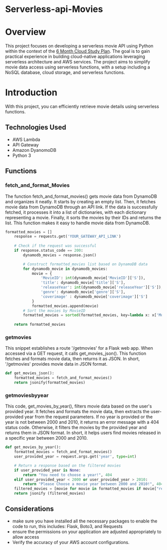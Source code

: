 ﻿# Serverless-api-Movies

# **Overview**
This project focuses on developing a serverless movie API using Python within the context of the [6 Month Cloud Study Plan](https://learntocloud.guide/). The goal is to gain practical experience in
building cloud-native applications leveraging serverless architecture and AWS services. The project aims to simplify movie data access using serverless functions, with a setup including a NoSQL 
database, cloud storage, and serverless functions.

# **Introduction**
With this project, you can efficiently retrieve movie details using serverless functions.

## **Technologies Used**
- AWS Lambda
- API Gateway
- Amazon DyanomoDB
- Python 3

## **Functions**
### fetch_and_format_Movies
The function fetch_and_format_movies() gets movie data from DynamoDB and organizes it neatly. It starts by creating an empty list. Then, it fetches movie data from DynamoDB through an API link. If
the data is successfully fetched, it processes it into a list of dictionaries, with each dictionary representing a movie. Finally, it sorts the movies by their IDs and returns the list. This 
function makes it easy to handle movie data from DynamoDB.

```python
formatted_movies = [] 
    response = requests.get('YOUR_GATEWAY_API_LINK')
    
    # Check if the request was successful
    if response.status_code == 200:
        dynamodb_movies = response.json()

        # Construct formatted_movies list based on DynamoDB data
        for dynamodb_movie in dynamodb_movies:
            movie = {
                'MovieID': int(dynamodb_movie['MovieID']['S']),
                'title': dynamodb_movie['title']['S'],
                'releaseYear': int(dynamodb_movie['releaseYear']['S']),
                'genre': dynamodb_movie['genre']['S'],
                'coverimage' : dynamodb_movie['coverimage']['S']
            }
            formatted_movies.append(movie)
        # Sort the movies by MovieID
        formatted_movies = sorted(formatted_movies, key=lambda x: x['MovieID'])
        
    return formatted_movies
```

### **getmovies**
This snippet establishes a route '/getmovies' for a Flask web app. When accessed via a GET request, it calls get_movies_json(). This function fetches and formats movie data, then returns it 
as JSON. In short, '/getmovies' provides movie data in JSON format.
```python
def get_movies_json():
    formatted_movies = fetch_and_format_movies()
    return jsonify(formatted_movies) 
```

### **getmoviesbyyear**
This code, get_movies_by_year(), filters movie data based on the user's provided year. It fetches and formats the movie data, then extracts the user-provided year from the request parameters. If no year is provided or the year is not between 2000 and 2010, it returns an error message with a 404 status code. Otherwise, it filters the movies by the provided year and returns them in JSON format. In short, it helps users find movies released in a specific year between 2000 and 2010.
```python
def get_movies_by_year():
    formatted_movies = fetch_and_format_movies()
    user_provided_year = request.args.get('year', type=int)

    # Return a response based on the filtered movies
    if user_provided_year is None:
        return "You need to choose a year!", 404
    elif user_provided_year < 2000 or user_provided_year > 2010:
        return "Please Choose a movie year between 2000 and 2010!", 404
    filtered_movies = [movie for movie in formatted_movies if movie["releaseYear"] == user_provided_year]
    return jsonify (filtered_movies)

```

## Considerations
- make sure you have installed all the necessary packages to enable the code to run, this includes: Flask, Boto3, and Requests
- ensure the permissions on your application are adjusted appropriately to allow access    
- Verify the accuracy of your AWS account configurations.

